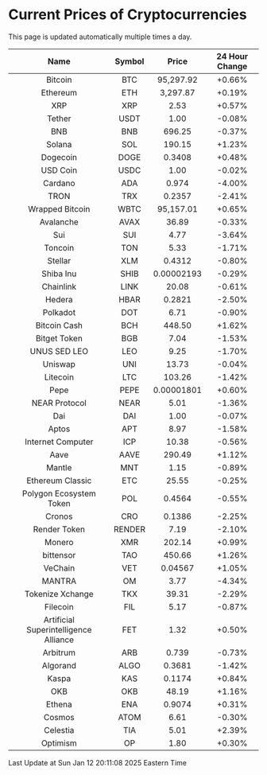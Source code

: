 # Current Prices of Cryptocurrencies
This page is updated automatically multiple times a day.

| Name | Symbol | Price | 24 Hour Change |
| :---: |:---:| :---: | :---: |
| Bitcoin | BTC | 95,297.92 | +0.66% |
| Ethereum | ETH | 3,297.87 | +0.19% |
| XRP | XRP | 2.53 | +0.57% |
| Tether | USDT | 1.00 | -0.08% |
| BNB | BNB | 696.25 | -0.37% |
| Solana | SOL | 190.15 | +1.23% |
| Dogecoin | DOGE | 0.3408 | +0.48% |
| USD Coin | USDC | 1.00 | -0.02% |
| Cardano | ADA | 0.974 | -4.00% |
| TRON | TRX | 0.2357 | -2.41% |
| Wrapped Bitcoin | WBTC | 95,157.01 | +0.65% |
| Avalanche | AVAX | 36.89 | -0.33% |
| Sui | SUI | 4.77 | -3.64% |
| Toncoin | TON | 5.33 | -1.71% |
| Stellar | XLM | 0.4312 | -0.80% |
| Shiba Inu | SHIB | 0.00002193 | -0.29% |
| Chainlink | LINK | 20.08 | -0.61% |
| Hedera | HBAR | 0.2821 | -2.50% |
| Polkadot | DOT | 6.71 | -0.90% |
| Bitcoin Cash | BCH | 448.50 | +1.62% |
| Bitget Token | BGB | 7.04 | -1.53% |
| UNUS SED LEO | LEO | 9.25 | -1.70% |
| Uniswap | UNI | 13.73 | -0.04% |
| Litecoin | LTC | 103.26 | -1.42% |
| Pepe | PEPE | 0.00001801 | +0.60% |
| NEAR Protocol | NEAR | 5.01 | -1.36% |
| Dai | DAI | 1.00 | -0.07% |
| Aptos | APT | 8.97 | -1.58% |
| Internet Computer | ICP | 10.38 | -0.56% |
| Aave | AAVE | 290.49 | +1.12% |
| Mantle | MNT | 1.15 | -0.89% |
| Ethereum Classic | ETC | 25.55 | -0.25% |
| Polygon Ecosystem Token | POL | 0.4564 | -0.55% |
| Cronos | CRO | 0.1386 | -2.25% |
| Render Token | RENDER | 7.19 | -2.10% |
| Monero | XMR | 202.14 | +0.99% |
| bittensor | TAO | 450.66 | +1.26% |
| VeChain | VET | 0.04567 | +1.05% |
| MANTRA | OM | 3.77 | -4.34% |
| Tokenize Xchange | TKX | 39.31 | -2.29% |
| Filecoin | FIL | 5.17 | -0.87% |
| Artificial Superintelligence Alliance | FET | 1.32 | +0.50% |
| Arbitrum | ARB | 0.739 | -0.73% |
| Algorand | ALGO | 0.3681 | -1.42% |
| Kaspa | KAS | 0.1174 | +0.84% |
| OKB | OKB | 48.19 | +1.16% |
| Ethena | ENA | 0.9074 | +0.31% |
| Cosmos | ATOM | 6.61 | -0.30% |
| Celestia | TIA | 5.01 | +2.39% |
| Optimism | OP | 1.80 | +0.30% |

Last Update at Sun Jan 12 20:11:08 2025 Eastern Time